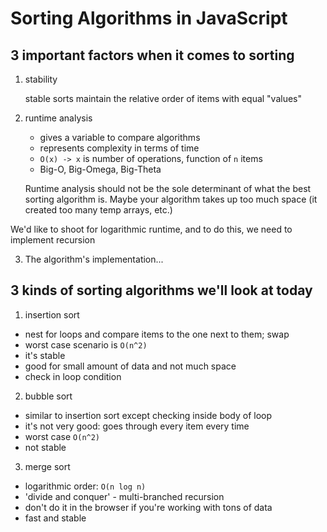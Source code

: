 # Sorting Algorithms in JavaScript

## 3 important factors when it comes to sorting

1. stability

   stable sorts maintain the relative order of items with equal "values"

2. runtime analysis

   - gives a variable to compare algorithms
   - represents complexity in terms of time
   - `O(x) -> x` is number of operations, function of `n` items
   - Big-O, Big-Omega, Big-Theta

   Runtime analysis should not be the sole determinant of what the best sorting algorithm is. Maybe your algorithm takes up too much space (it created too many temp arrays, etc.)

We'd like to shoot for logarithmic runtime, and to do this, we need to implement recursion

3. The algorithm's implementation...


## 3 kinds of sorting algorithms we'll look at today

1. insertion sort

  - nest for loops and compare items to the one next to them; swap
  - worst case scenario is `O(n^2)`
  - it's stable
  - good for small amount of data and not much space
  - check in loop condition

2. bubble sort

  - similar to insertion sort except checking inside body of loop
  - it's not very good: goes through every item every time
  - worst case `O(n^2)`
  - not stable

3. merge sort

  - logarithmic order: `O(n log n)`
  - 'divide and conquer' - multi-branched recursion
  - don't do it in the browser if you're working with tons of data
  - fast and stable
